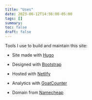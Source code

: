 ```yaml
---
title: "Uses"
date: 2023-06-12T14:56:00-05:00
tags: []
summary:
toc: false
draft: false
---
```


Tools I use to build and maintain this site:

- Site made with [Hugo](https://gohugo.io/)

- Designed with [Bootstrap](https://getbootstrap.com/)

- Hosted with [Netlify](https://www.netlify.com/)

- Analytics with [GoatCounter](https://www.goatcounter.com)

- Domain from [Namecheap](https://www.namecheap.com/)